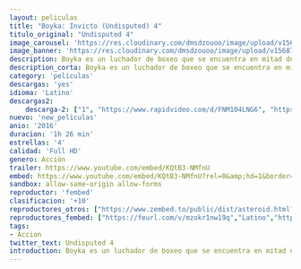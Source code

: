 ```yaml
---
layout: peliculas
title: "Boyka: Invicto (Undisputed) 4"
titulo_original: "Undisputed 4"
image_carousel: 'https://res.cloudinary.com/dmsdzouoo/image/upload/v1568785232/invensible4-min_zjhl5w.jpg'
image_banner: 'https://res.cloudinary.com/dmsdzouoo/image/upload/v1568785230/undepited4-min_xxcwct.jpg'
description: Boyka es un luchador de boxeo que se encuentra en mitad de una importante liga. Durante la competición se produce una muerte lo que hace que empiece a replantearse verdaderamente lo que merece la pena este deporte. Cuando descubre que la mujer del fallecido se encuentra en serios problemas, decide luchar una serie de batallas para poder liberarla de la servidumbre.
description_corta: Boyka es un luchador de boxeo que se encuentra en mitad de una importante liga. Durante la competición se produce una muerte lo que hace que empiece a replantearse verdaderamente lo que merece la pena este deporte. Cuando descubre que la mujer del fallecido se encuentra en serios problemas, decide luchar una serie de batallas para poder liberarla de la servidumbre.
category: 'peliculas'
descargas: 'yes'
idioma: 'Latino'
descargas2:
    descarga-2: ["1", "https://www.rapidvideo.com/d/FNM104LNG6", "https://www.google.com/s2/favicons?domain=www.rapidvideo.com","RapidVideo","https://res.cloudinary.com/imbriitneysam/image/upload/v1541473684/mexico.png", "Latino", "Full HD"]
nuevo: 'new_peliculas'
anio: '2016'
duracion: '1h 26 min'
estrellas: '4'
calidad: 'Full HD'
genero: Acción
trailer: https://www.youtube.com/embed/KQtB3-NMfnU
embed: https://www.youtube.com/embed/KQtB3-NMfnU?rel=0&amp;hd=1&border=0&wmode=opaque&enablejsapi=1&modestbranding=1&controls=1&showinfo=1
sandbox: allow-same-origin allow-forms
reproductor: 'fembed'
clasificacion: '+10'
reproductores_otros: ["https://www.zembed.to/public/dist/asteroid.html?id=ef877faf6e338ee481204724c5b438f6&title=Boyka:%20Undisputed%204","Latino","https://movcloud.net/embed/ct-_cg96N2ao","Latino","https://mstream.space/xhnwgpl11oc8","Latino"]
reproductores_fembed: ["https://feurl.com/v/mzokr1nw19q","Latino","https://pelispng.online/v/7z9-n0d3r2o","Latino"]
tags:
- Accion
twitter_text: Undisputed 4
introduction: Boyka es un luchador de boxeo que se encuentra en mitad de una importante liga. Durante la competición se produce una muerte lo que hace que empiece a replantearse verdaderamente lo que merece la pena este deporte. Cuando descubre que la mujer del fallecido se encuentra en serios problemas, decide luchar una serie de batallas para poder liberarla de la servidumbre.
---
```












